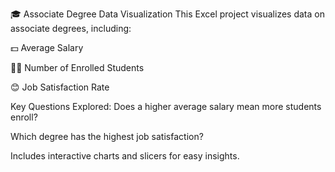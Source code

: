 🎓 Associate Degree Data Visualization
This Excel project visualizes data on associate degrees, including:

💵 Average Salary

👨‍🎓 Number of Enrolled Students

😊 Job Satisfaction Rate

 Key Questions Explored:
Does a higher average salary mean more students enroll?

Which degree has the highest job satisfaction?

Includes interactive charts and slicers for easy insights.
